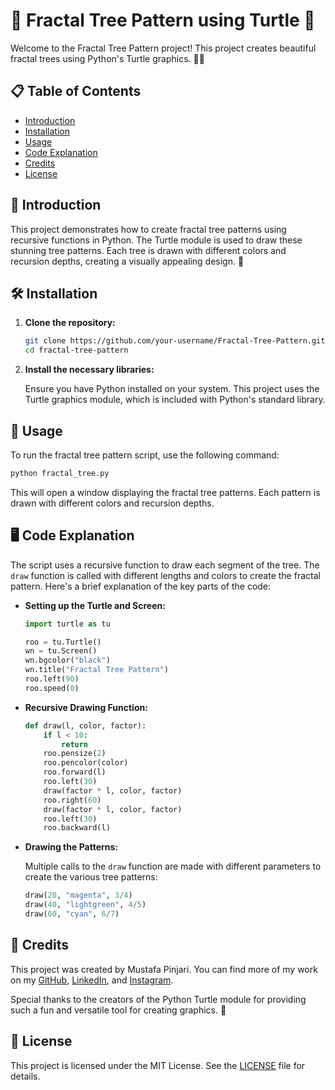 # 🌳 Fractal Tree Pattern using Turtle 🐢

Welcome to the Fractal Tree Pattern project! This project creates beautiful fractal trees using Python's Turtle graphics. 🌲🌳

## 📋 Table of Contents

- [Introduction](#introduction)
- [Installation](#installation)
- [Usage](#usage)
- [Code Explanation](#code-explanation)
- [Credits](#credits)
- [License](#license)

## 🌟 Introduction

This project demonstrates how to create fractal tree patterns using recursive functions in Python. The Turtle module is used to draw these stunning tree patterns. Each tree is drawn with different colors and recursion depths, creating a visually appealing design. 🎨

## 🛠 Installation

1. **Clone the repository:**

    ```bash
    git clone https://github.com/your-username/Fractal-Tree-Pattern.git
    cd fractal-tree-pattern
    ```

2. **Install the necessary libraries:**

    Ensure you have Python installed on your system. This project uses the Turtle graphics module, which is included with Python's standard library.

## 🚀 Usage

To run the fractal tree pattern script, use the following command:

```bash
python fractal_tree.py
```

This will open a window displaying the fractal tree patterns. Each pattern is drawn with different colors and recursion depths.

## 🖥 Code Explanation

The script uses a recursive function to draw each segment of the tree. The `draw` function is called with different lengths and colors to create the fractal pattern. Here's a brief explanation of the key parts of the code:

- **Setting up the Turtle and Screen:**

    ```python
    import turtle as tu

    roo = tu.Turtle()
    wn = tu.Screen()
    wn.bgcolor("black")
    wn.title("Fractal Tree Pattern")
    roo.left(90)
    roo.speed(0)
    ```

- **Recursive Drawing Function:**

    ```python
    def draw(l, color, factor):
        if l < 10:
            return
        roo.pensize(2)
        roo.pencolor(color)
        roo.forward(l)
        roo.left(30)
        draw(factor * l, color, factor)
        roo.right(60)
        draw(factor * l, color, factor)
        roo.left(30)
        roo.backward(l)
    ```

- **Drawing the Patterns:**

    Multiple calls to the `draw` function are made with different parameters to create the various tree patterns:

    ```python
    draw(20, "magenta", 3/4)
    draw(40, "lightgreen", 4/5)
    draw(60, "cyan", 6/7)
    ```

## 🙏 Credits

This project was created by Mustafa Pinjari. You can find more of my work on my [GitHub](https://github.com/MustafaPinjari), [LinkedIn](https://www.linkedin.com/in/mustafa-pinjari-287625256/), and [Instagram](https://www.instagram.com/its_ur_musuuu).

Special thanks to the creators of the Python Turtle module for providing such a fun and versatile tool for creating graphics. 🐢

## 📄 License

This project is licensed under the MIT License. See the [LICENSE](LICENSE) file for details.
